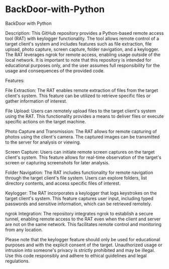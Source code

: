 # BackDoor-with-Python
BackDoor with Python

Description:
This GitHub repository provides a Python-based remote access tool (RAT) with keylogger functionality. The tool allows remote control of a target client's system and includes features such as file extraction, file upload, photo capture, screen capture, folder navigation, and a keylogger. The RAT leverages ngrok for remote access, enabling usage outside of the local network. It is important to note that this repository is intended for educational purposes only, and the user assumes full responsibility for the usage and consequences of the provided code.

Features:

File Extraction: The RAT enables remote extraction of files from the target client's system. This feature can be utilized to retrieve specific files or gather information of interest.

File Upload: Users can remotely upload files to the target client's system using the RAT. This functionality provides a means to deliver files or execute specific actions on the target machine.

Photo Capture and Transmission: The RAT allows for remote capturing of photos using the client's camera. The captured images can be transmitted to the server for analysis or viewing.

Screen Capture: Users can initiate remote screen captures on the target client's system. This feature allows for real-time observation of the target's screen or capturing screenshots for later analysis.

Folder Navigation: The RAT includes functionality for remote navigation through the target client's file system. Users can explore folders, list directory contents, and access specific files of interest.

Keylogger: The RAT incorporates a keylogger that logs keystrokes on the target client's system. This feature captures user input, including typed passwords and sensitive information, which can be retrieved remotely.

ngrok Integration: The repository integrates ngrok to establish a secure tunnel, enabling remote access to the RAT even when the client and server are not on the same network. This facilitates remote control and monitoring from any location.

Please note that the keylogger feature should only be used for educational purposes and with the explicit consent of the target. Unauthorized usage or intrusion into someone's privacy is strictly prohibited and may be illegal. Use this code responsibly and adhere to ethical guidelines and legal regulations.





